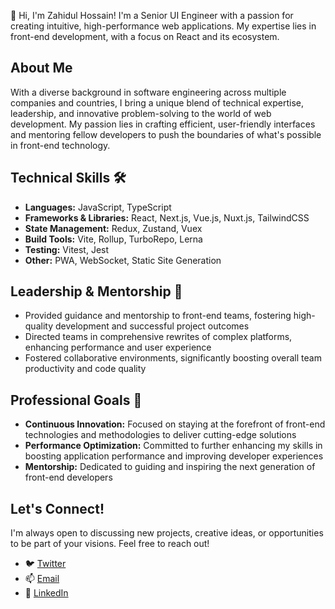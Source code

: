 👋 Hi, I'm Zahidul Hossain! I'm a Senior UI Engineer with a passion for creating intuitive, high-performance web applications. My expertise lies in front-end development, with a focus on React and its ecosystem.

## About Me

With a diverse background in software engineering across multiple companies and countries, I bring a unique blend of technical expertise, leadership, and innovative problem-solving to the world of web development. My passion lies in crafting efficient, user-friendly interfaces and mentoring fellow developers to push the boundaries of what's possible in front-end technology.

## Technical Skills 🛠️
* **Languages:** JavaScript, TypeScript
* **Frameworks & Libraries:** React, Next.js, Vue.js, Nuxt.js, TailwindCSS
* **State Management:** Redux, Zustand, Vuex
* **Build Tools:** Vite, Rollup, TurboRepo, Lerna
* **Testing:** Vitest, Jest
* **Other:** PWA, WebSocket, Static Site Generation


## Leadership & Mentorship 🌟
* Provided guidance and mentorship to front-end teams, fostering high-quality development and successful project outcomes
* Directed teams in comprehensive rewrites of complex platforms, enhancing performance and user experience
* Fostered collaborative environments, significantly boosting overall team productivity and code quality

## Professional Goals 🚀
* **Continuous Innovation:** Focused on staying at the forefront of front-end technologies and methodologies to deliver cutting-edge solutions
* **Performance Optimization:** Committed to further enhancing my skills in boosting application performance and improving developer experiences
* **Mentorship:** Dedicated to guiding and inspiring the next generation of front-end developers

## Let's Connect!
I'm always open to discussing new projects, creative ideas, or opportunities to be part of your visions. Feel free to reach out!

- 🐦 [Twitter](https://twitter.com/ch0yan)
- 📫 [Email](mailto:zhchoyan@gmail.com)
- 🔗 [LinkedIn](https://linkedin.com/in/choyan)
